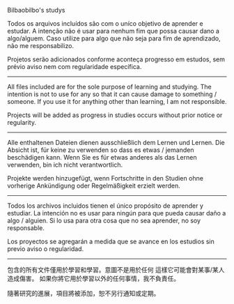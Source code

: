 Bilbaobilbo's studys

Todos os arquivos incluídos são com o uníco objetivo de aprender e estudar. A intenção não é usar para nenhum 
fim que possa causar dano a algo/alguem.
Caso utilize para algo que não seja para fim de aprendizado, não me responsabilizo.

Projetos serão adicionados conforme aconteça progresso em estudos, sem prévio aviso nem com regularidade específica.
**************************************************************************************************************************
All files included are for the sole purpose of learning and studying. The intention is not to use for any
so that it can cause damage to something / someone.
If you use it for anything other than learning, I am not responsible.

Projects will be added as progress in studies occurs without prior notice or regularity.
**************************************************************************************************************************

Alle enthaltenen Dateien dienen ausschließlich dem Lernen und Lernen. Die Absicht ist, für keine zu verwenden
so dass es etwas / jemanden beschädigen kann.
Wenn Sie es für etwas anderes als das Lernen verwenden, bin ich nicht verantwortlich.

Projekte werden hinzugefügt, wenn Fortschritte in den Studien ohne vorherige Ankündigung oder Regelmäßigkeit erzielt werden.
**************************************************************************************************************************

Todos los archivos incluidos tienen el único propósito de aprender y estudiar. La intención no es usar para ningún
para que pueda causar daño a algo / alguien.
Si lo usa para otra cosa que no sea aprender, no soy responsable.

Los proyectos se agregarán a medida que se avance en los estudios sin previo aviso o regularidad.
**************************************************************************************************************************

包含的所有文件僅用於學習和學習。意圖不是用於任何
這樣它可能會對某事/某人造成傷害。
如果你將它用於學習以外的任何事情，我不負責任。

隨著研究的進展，項目將被添加，恕不另行通知或定期。
